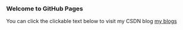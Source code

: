 ### Welcome to GitHub Pages


You can click the clickable text below to visit my CSDN blog
[my blogs](https://blog.csdn.net/m0_51205180/)
